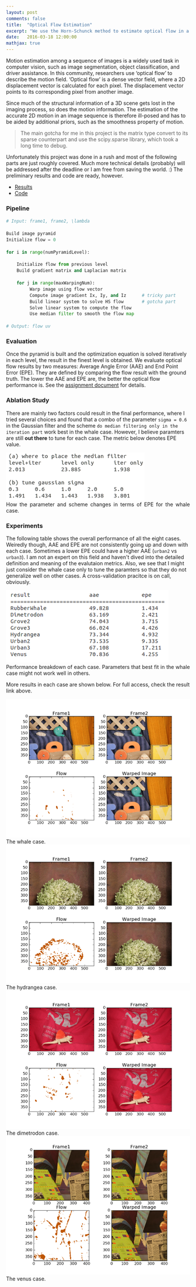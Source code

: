 ```yaml
---
layout: post
comments: false
title:  "Optical Flow Estimation"
excerpt: "We use the Horn-Schunck method to estimate optical flow in a coarse-to-fine way. Implemented  in Python with subtle sparse matrix manipulations."
date:   2016-03-18 12:00:00
mathjax: true
---
```


Motion estimation among a sequence of images is a widely used task in computer vision, such as image
segmentation, object classification, and driver assistance.
In this community, researchers use ‘optical flow’ to describe the motion field. ‘Optical flow’ is a dense
vector field, where a 2D displacement vector is calculated for each pixel. The displacement vector points to its corresponding pixel from another image.

Since much of the structural information of a 3D scene gets lost in the imaging process, so does the motion information. The estimation of the accurate 2D motion in an image sequence is therefore ill-posed and has to be aided by additional priors, such as the smoothness property of motion.

> The main gotcha for me in this project is the matrix type convert to its sparse counterpart and use the scipy.sparse library, which took a long time to debug.

Unfortunately this project was done in a rush and most of the following parts are just roughly covered. Much more technical details (probably) will be addressed after the deadline or I am free from saving the world. :) The preliminary results and code are ready, however.

* [Results](https://www.dropbox.com/s/ancqj2137t4v5t1/result.tar.gz?dl=0)
* [Code](https://www.dropbox.com/s/214y6boz87u59d0/code.tar.gz?dl=0)

### Pipeline
```python
# Input: frame1, frame2, \lambda

Build image pyramid
Initialize flow = 0

for i in range(numPyramidLevel):
	
	Initialize flow from previous level
	Build gradient matrix and Laplacian matrix
	
	for j in range(maxWarpingNum):
		 Warp image using flow vector
		 Compute image gradient Ix, Iy, and Iz 		# tricky part
		 Build linear system to solve HS flow 		# gotcha part
		 Solve linear system to compute the flow
		 Use median filter to smooth the flow map

# Output: flow uv
```

### Evaluation
Once the pyramid is built and the optimization equation is solved iteratively in each level, the result in the finest level is
obtained. We evaluate optical flow results by two measures: Average Angle Error (AAE) and End Point
Error (EPE). They are defined by comparing the flow result with the ground truth. The lower the AAE and EPE are, the better the optical flow performance is. See the [assignment document](https://www.dropbox.com/s/3n9idabm4xyesf8/Assignment3_v2.pdf?dl=0) for details.

### Ablation Study
There are mainly two factors could result in the final performance, where I tried several choices and found that 
a combo of the parameter ```sigma = 0.6``` in the Gaussian filter and the scheme ```do median filtering only in the iteration part``` work best in the whale case. However, I believe paramters are still **out there** to tune for each case. The metric below
denotes EPE value.

<div class="imgcap">
<img src="/assets/opt_flow/ablation_study.png">
<div class="thecap" style="text-align:justify">How the parameter and scheme changes in terms of EPE for the whale case.</div>
</div>

### Experiments
The following table shows the overall performance of all the eight cases. Weiredly though, AAE and EPE are not consistently going up and down with each case. Sometimes a lower EPE could have a higher AAE (```urban2``` vs ```urban3```). I am not an expert on this field and haven't dived into the detailed definition and meaning of the evalutaion metrics. Also, we see that I might just consider the whale case only to tune the paramters so that they do not generalize well on other cases. A cross-validation pracitce is on call, obviously.

<div class="imgcap">
<img src="/assets/opt_flow/performance.png">
<div class="thecap" style="text-align:justify">Performance breakdown of each case. Parameters that best fit in the whale case might not work well in others.</div>
</div>

More results in each case are shown below. For full access, check the result link above.

<div class="imgcap">
<img src="/assets/opt_flow/whale.png">
<div class="thecap" style="text-align:justify">The whale case.</div>
</div>

<div class="imgcap">
<img src="/assets/opt_flow/hydrangea.png">
<div class="thecap" style="text-align:justify">The hydrangea case.</div>
</div>
<div class="imgcap">
<img src="/assets/opt_flow/dimetrodon.png">
<div class="thecap" style="text-align:justify">The dimetrodon case.</div>
</div>
<div class="imgcap">
<img src="/assets/opt_flow/Venus.png">
<div class="thecap" style="text-align:justify">The venus case.</div>
</div>